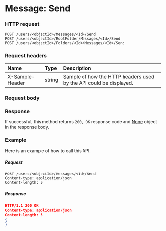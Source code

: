 # Message: Send


### HTTP request
```http
POST /users/<objectId>/Messages/<Id>/Send
POST /users/<objectId>/RootFolder/Messages/<Id>/Send
POST /users/<objectId>/Folders/<Id>/Messages/<Id>/Send

```
### Request headers
| Name       | Type | Description|
|:---------------|:--------|:----------|
| X-Sample-Header  | string  | Sample of how the HTTP headers used by the API could be displayed.|

### Request body

### Response
If successful, this method returns `200, OK` response code and [None](../resources/none.md) object in the response body.

### Example
Here is an example of how to call this API.
##### Request
```http
POST /users/<objectId>/Messages/<Id>/Send
Content-type: application/json
Content-length: 0
```
##### Response
```json
HTTP/1.1 200 OK
Content-type: application/json
Content-length: 3
{
}
```
<!-- uuid: 74d7301d-e2ac-482e-9cf3-7681706d3b02\n2015-10-09 15:14:08 UTC -->